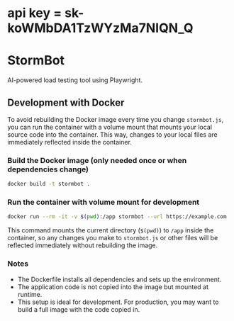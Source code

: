 # api key = sk-koWMbDA1TzWYzMa7NIQN_Q

# StormBot

AI-powered load testing tool using Playwright.

## Development with Docker

To avoid rebuilding the Docker image every time you change `stormbot.js`, you can run the container with a volume mount that mounts your local source code into the container. This way, changes to your local files are immediately reflected inside the container.

### Build the Docker image (only needed once or when dependencies change)

```bash
docker build -t stormbot .
```

### Run the container with volume mount for development

```bash
docker run --rm -it -v $(pwd):/app stormbot --url https://example.com
```

This command mounts the current directory (`$(pwd)`) to `/app` inside the container, so any changes you make to `stormbot.js` or other files will be reflected immediately without rebuilding the image.

### Notes

- The Dockerfile installs all dependencies and sets up the environment.
- The application code is not copied into the image but mounted at runtime.
- This setup is ideal for development. For production, you may want to build a full image with the code copied in.
